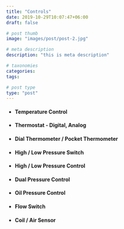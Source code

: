 ```yaml
---
title: "Controls"
date: 2019-10-29T10:07:47+06:00
draft: false

# post thumb
image: "images/post/post-2.jpg"

# meta description
description: "this is meta description"

# taxonomies
categories: 
tags:

# post type
type: "post"
---
```


- #### Temperature Control

- #### Thermostat - Digital, Analog

- #### Dial Thermometer / Pocket Thermometer

- #### High / Low Pressure Switch

- #### High / Low  Pressure Control

- #### Dual Pressure Control

- #### Oil Pressure Control

- #### Flow Switch

- #### Coil / Air Sensor
